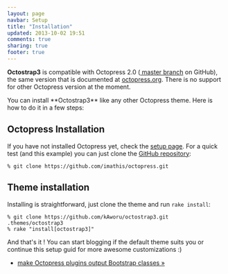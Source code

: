 ```yaml
---
layout: page
navbar: Setup
title: "Installation"
updated: 2013-10-02 19:51
comments: true
sharing: true
footer: true
---
```


<div class="alert alert-info">
<p>
    <strong>Octostrap3</strong> is compatible with Octopress 2.0
    (<a href="https://github.com/imathis/octopress">
    master branch</a> on GitHub), the same version that is documented at
    <a href="http://octopress.org">octopress.org</a>. There is no support for
    other Octopress version at the moment.
</div>
You can install **Octostrap3** like any other Octopress theme. Here is how to
do it in a few steps:

<h2>Octopress Installation</h2>

If you have not installed Octopress yet, check the
[setup page](http://octopress.org/docs/setup/). For a quick test (and this
example) you can just clone the
[GitHub repository](https://github.com/imathis/octopress):

    % git clone https://github.com/imathis/octopress.git

<h2>Theme installation</h2>

Installing is straightforward, just clone the theme and run `rake install`:

    % git clone https://github.com/kAworu/octostrap3.git .themes/octostrap3
    % rake "install[octostrap3]"

And that's it ! You can start blogging if the default theme suits you or
continue this setup guid for more awesome customizations :)

<ul class="pager">
    <li class="next"><a href="{{ root_url }}/setup/octopatch">make Octopress plugins output Bootstrap classes &raquo;</a></li>
</ul>
